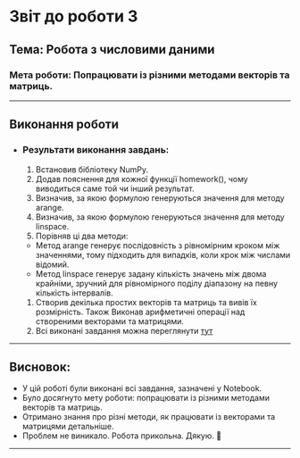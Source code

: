 # Звіт до роботи 3
## Тема: Робота з числовими даними  
### Мета роботи: Попрацювати із різними методами векторів та матриць.

---

## Виконання роботи

* ### Результати виконання завдань:
    1. Встановив бібліотеку NumPy.
    1. Додав пояснення для кожної функції homework(), чому виводиться саме той чи інший результат.
    1. Визначив, за якою формулою генеруються значення для методу arange.
    1. Визначив, за якою формулою генеруються значення для методу linspace. 
    1. Порівняв ці два методи: 
    - Метод arange генерує послідовність з рівномірним кроком між значеннями, тому підходить для випадків, коли крок між числами відомий. 
    - Метод linspace генерує задану кількість значень між двома крайніми, зручний для рівномірного поділу діапазону на певну кількість інтервалів.
    1. Створив декілька простих векторів та матриць та вивів їх розмірність. Також Виконав арифметичні операції над створеними 
    векторами та матрицями.
    1. Всі виконані завдання можна переглянути [тут](./1_numpy.ipynb)

---

## Висновок:

- У цій роботі були виконані всі завдання, зазначені у Notebook.
- Було досягнуто мету роботи: попрацювати із різними методами векторів та матриць.
- Отримано знання про різні методи, як працювати із векторами та матрицями детальніше.
- Проблем не виникало. Робота прикольна. Дякую. 🪿

---